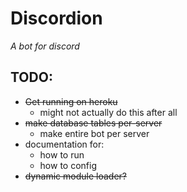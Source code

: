 # Discordion
*A bot for discord*

## TODO:
* ~~Get running on heroku~~
    * might not actually do this after all
* ~~make database tables per-server~~
    * make entire bot per server
* documentation for:
    * how to run
    * how to config
* ~~dynamic module loader?~~